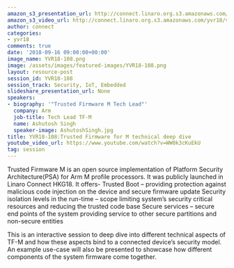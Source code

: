 ```yaml
---
amazon_s3_presentation_url: http://connect.linaro.org.s3.amazonaws.com/yvr18/presentations/yvr18-108.pdf
amazon_s3_video_url: http://connect.linaro.org.s3.amazonaws.com/yvr18/videos/yvr18-108.mp4
author: connect
categories:
- yvr18
comments: true
date: '2018-09-16 09:00:00+00:00'
image_name: YVR18-108.png
image: /assets/images/featured-images/YVR18-108.png
layout: resource-post
session_id: YVR18-108
session_track: Security, IoT, Embedded
slideshare_presentation_url: None
speakers:
- biography: '"Trusted Firmware M Tech Lead"'
  company: Arm
  job-title: Tech Lead TF-M
  name: Ashutosh Singh
  speaker-image: AshutoshSingh.jpg
title: YVR18-108:Trusted Firmware for M technical deep dive
youtube_video_url: https://www.youtube.com/watch?v=WW0k3cKuEkU
tag: session
---
```


Trusted Firmware M is an open source implementation of Platform Security Architecture(PSA) for Arm M profile processors. It was publicly launched in Linaro Connect HKG18.
It offers-
	Trusted Boot – providing protection against malicious code injection on the device and secure firmware update
	Security isolation levels in the run-time – scope limiting system’s security critical resources and reducing the trusted code base
	Secure services – secure end points of the system providing service to other secure partitions and non-secure entities

This is an interactive session to deep dive into different technical aspects of TF-M and how these aspects bind to a connected device’s security model. An example use-case will also be presented to showcase how different components of the system firmware come together.
